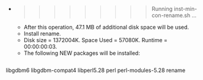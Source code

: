 * >>>>>>>>> Running inst-min-con-rename.sh ...
  * After this operation, 47.1 MB of additional disk space will be used.
  * Install rename.
  * Disk size = 1372004K. Space Used = 57080K. Runtime = 00:00:00:03.
  * The following NEW packages will be installed:
  ```bash
libgdbm6 libgdbm-compat4 libperl5.28 perl perl-modules-5.28
rename
  ```
